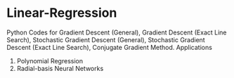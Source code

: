 # Linear-Regression
Python Codes for Gradient Descent (General), Gradient Descent (Exact Line Search), Stochastic Gradient Descent (General), 
Stochastic Gradient Descent (Exact Line Search), Conjugate Gradient Method.
 Applications
1. Polynomial Regression
2. Radial-basis Neural Networks
